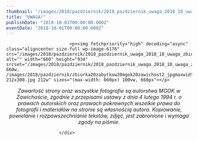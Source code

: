 ```yaml
---
thumbnail: "/images/2018/pazdziernik/2018_pazdziernik_uwaga_2018_10_uwaga_zbiorka20zabytkow20mgok20zawichost2_jpgmaxwidth1920maxheight934.jpg"
title: "UWAGA!"
publishDate: "2018-10-01T00:00:00.000Z"
eventDate: "2018-10-01T00:00:00.000Z"
---
```


<div class="entry-content">
							
							<p><img fetchpriority="high" decoding="async" class="aligncenter size-full wp-image-6176" src="/images/2018/pazdziernik/2018_pazdziernik_uwaga_2018_10_uwaga_zbiorka20zabytkow20mgok20zawichost2_jpgmaxwidth1920maxheight934.jpg" alt="" width="660" height="934" srcset="/images/2018/pazdziernik/2018_pazdziernik_uwaga_2018_10_uwaga_zbiorka20zabytkow20mgok20zawichost2_jpgmaxwidth1920maxheight934.jpg 660w, /images/2018/pazdziernik/zbiorka20zabytkow20mgok20zawichost2_jpgmaxwidth1920maxheight934-212x300.jpg 212w" sizes="(max-width: 660px) 100vw, 660px"></p>
<p style="text-align: center;">
<em>Zawartość strony oraz wszystkie fotografie są autorstwa MGOK w Zawichoście, zgodnie z przepisami ustawy z dnia 4 lutego 1994 r. o prawach autorskich oraz prawach pokrewnych wszelkie prawa do fotografii i materiałów na stronie są własnością autora. Kopiowanie, powielanie i rozpowszechnianie tekstów, zdjęć, jest zabronione i wymaga zgody na piśmie.</em></p>
						
						</div>
